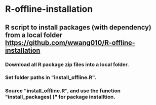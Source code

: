 # R-offline-installation
## R script to install packages (with dependency) from a local folder  https://github.com/wwang010/R-offline-installation 

### Download all R package zip files into a local folder.
### Set folder paths in "install_offline.R". 
### Source "install_offline.R", and use the function "install_packages( )" for package installtion. 
